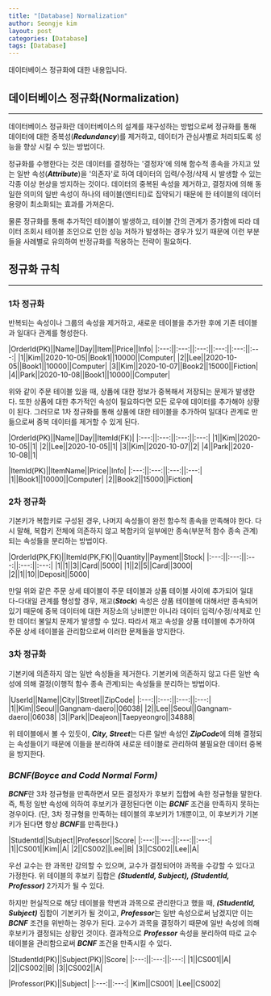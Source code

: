 ```yaml
---
title: "[Database] Normalization"
author: Seongje kim
layout: post
categories: [Database]
tags: [Database]
---
```

<style>
    blockquote {
        font-size:12pt;
		padding-bottom:0.1px;
        margin-bottom:40px;
    }

	img {
		margin-left:15px;
		margin-right:30px;
		max-width:100%;
		heght:auto;
	}
</style>

데이터베이스 정규화에 대한 내용입니다.

## 데이터베이스 정규화(Normalization)
---

데이터베이스 정규화란 데이터베이스의 설계를 재구성하는 방법으로써 정규화를 통해 데이터에 대한 중복성(***Redundancy***)를 제거하고, 데이터가 관심사별로 처리되도록 성능을 향상 시킬 수 있는 방법이다.

정규화를 수행한다는 것은 데이터를 결정하는 '결정자'에 의해 함수적 종속을 가지고 있는 일반 속성(***Attribute***)을 '의존자'로 하여 데이터의 입력/수정/삭제 시 발생할 수 있는 각종 이상 현상을 방지하는 것이다.
데이터의 중복된 속성을 제거하고, 결정자에 의해 동일한 의미의 일반 속성이 하나의 테이블(엔티티)로 집약되기 때문에 한 테이블의 데이터 용량이 최소화되는 효과를 가져온다.

물론 정규화를 통해 추가적인 테이블이 발생하고, 테이블 간의 관계가 증가함에 따라 데이터 조회시 테이블 조인으로 인한 성능 저하가 발생하는 경우가 있기 때문에 이런 부분들을 사례별로 유의하여 반정규화를 적용하는 전략이 필요하다.

## 정규화 규칙
---

### 1차 정규화  

반복되는 속성이나 그룹의 속성을 제거하고, 새로운 테이블을 추가한 후에 기존 테이블과 일대다 관계를 형성한다.

|OrderId(PK)||Name||Day||Item||Price||Info|
|:---:||:---:||:---:||:---:||:---:||:---:|
|1||Kim||2020-10-05||Book1||10000||Computer|
|2||Lee||2020-10-05||Book1||10000||Computer|
|3||Kim||2020-10-07||Book2||15000||Fiction|
|4||Park||2020-10-08||Book1||10000||Computer|

위와 같이 주문 테이블 있을 때, 상품에 대한 정보가 중복해서 저장되는 문제가 발생한다.
또한 상품에 대한 추가적인 속성이 필요하다면 모든 로우에 데이터를 추가해야 상황이 된다.
그러므로 1차 정규화를 통해 상품에 대한 테이블을 추가하여 일대다 관계로 만듦으로써 중복 데이터를 제거할 수 있게 된다.

|OrderId(PK)||Name||Day||ItemId(FK)|
|:---:||:---:||:---:||:---:|
|1||Kim||2020-10-05||1|
|2||Lee||2020-10-05||1|
|3||Kim||2020-10-07||2|
|4||Park||2020-10-08||1|

|ItemId(PK)||ItemName||Price||Info|
|:---:||:---:||:---:||:---:|
|1||Book1||10000||Computer|
|2||Book2||15000||Fiction|

### 2차 정규화  

기본키가 복합키로 구성된 경우, 나머지 속성들이 완전 함수적 종속을 만족해야 한다.
다시 말해, 복합키 전체에 의존하지 않고 복합키의 일부에만 종속(부분적 함수 종속 관계)되는 속성들을 분리하는 방법이다.

|OrderId(PK,FK)||ItemId(PK,FK)||Quantity||Payment||Stock|
|:---:||:---:||:---:||:---:||:---:|
|1||1||3||Card||5000|
|1||2||5||Card||3000|
|2||1||10||Deposit||5000|

만일 위와 같은 주문 상세 테이블이 주문 테이블과 상품 테이블 사이에 추가되어 일대다-다대일 관계를 형성할 경우, 재고(***Stock***) 속성은 상품 테이블에 대해서만 종속되어 있기 때문에 중복 데이터에 대한 저장소의 낭비뿐만 아니라 데이터 입력/수정/삭제로 인한 데이터 불일치 문제가 발생할 수 있다.
따라서 재고 속성을 상품 테이블에 추가하여 주문 상세 테이블을 관리함으로써 이러한 문제들을 방지한다.

### 3차 정규화  

기본키에 의존하지 않는 일반 속성들을 제거한다.
기본키에 의존하지 않고 다른 일반 속성에 의해 결정(이행적 함수 종속 관계)되는 속성들을 분리하는 방법이다.

|UserId||Name||City||Street||ZipCode|
|:---:||:---:||:---:||:---:|
|1||Kim||Seoul||Gangnam-daero||06038|
|2||Lee||Seoul||Gangnam-daero||06038|
|3||Park||Deajeon||Taepyeongro||34888|

위 테이블에서 볼 수 있듯이, ***City, Street***는 다른 일반 속성인 ***ZipCode***에 의해 결정되는 속성들이기 때문에 이들을 분리하여 새로운 테이블로 관리하여 불필요한 데이터 중복을 방지한다.

### ***BCNF(Boyce and Codd Normal Form)***  

***BCNF***란 3차 정규형을 만족하면서 모든 결정자가 후보키 집합에 속한 정규형을 말한다.
즉, 특정 일반 속성에 의하여 후보키가 결정된다면 이는 ***BCNF*** 조건을 만족하지 못하는 경우이다.
(단, 3차 정규형을 만족하는 테이블의 후보키가 1개뿐이고, 이 후보키가 기본키가 된다면 항상 ***BCNF***를 만족한다.)

|StudentId||Subject||Professor||Score|
|:---:||:---:||:---:||:---:|
|1||CS001||Kim||A|
|2||CS002||Lee||B|
|3||CS002||Lee||A|

우선 교수는 한 과목만 강의할 수 있으며, 교수가 결정되어야 과목을 수강할 수 있다고 가정한다.
위 테이블의 후보키 집합은 ***(StudentId, Subject), (StudentId, Professor)*** 2가지가 될 수 있다.

하지만 현실적으로 해당 테이블을 학번과 과목으로 관리한다고 했을 때, ***(StudentId, Subject)*** 집합이 기본키가 될 것이고, ***Professor***는 일반 속성으로써 남겠지만 이는 ***BCNF*** 조건을 위반하는 경우가 된다.
교수가 과목을 결정하기 때문에 일반 속성에 의해 후보키가 결정되는 상황인 것이다.
결과적으로 ***Professor*** 속성을 분리하여 따로 교수 테이블을 관리함으로써 ***BCNF*** 조건을 만족시킬 수 있다.

|StudentId(PK)||Subject(PK)||Score|
|:---:||:---:||:---:|
|1||CS001||A|
|2||CS002||B|
|3||CS002||A|

|Professor(PK)||Subject|
|:---:||:---:|
|Kim||CS001|
|Lee||CS002|
